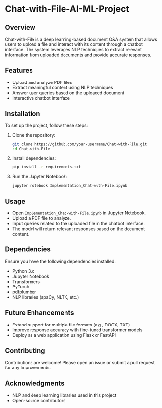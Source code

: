 # Chat-with-File-AI-ML-Project

## Overview
Chat-with-File is a deep learning-based document Q&A system that allows users to upload a file and interact with its content through a chatbot interface. The system leverages NLP techniques to extract relevant information from uploaded documents and provide accurate responses.

## Features
- Upload and analyze PDF files
- Extract meaningful content using NLP techniques
- Answer user queries based on the uploaded document
- Interactive chatbot interface

## Installation
To set up the project, follow these steps:

1. Clone the repository:
   ```bash
   git clone https://github.com/your-username/Chat-with-File.git
   cd Chat-with-File
   ```
2. Install dependencies:
   ```bash
   pip install -r requirements.txt
   ```
3. Run the Jupyter Notebook:
   ```bash
   jupyter notebook Implementation_Chat-with-File.ipynb
   ```

## Usage
- Open `Implementation_Chat-with-File.ipynb` in Jupyter Notebook.
- Upload a PDF file to analyze.
- Input queries related to the uploaded file in the chatbot interface.
- The model will return relevant responses based on the document content.

## Dependencies
Ensure you have the following dependencies installed:
- Python 3.x
- Jupyter Notebook
- Transformers
- PyTorch
- pdfplumber
- NLP libraries (spaCy, NLTK, etc.)

## Future Enhancements
- Extend support for multiple file formats (e.g., DOCX, TXT)
- Improve response accuracy with fine-tuned transformer models
- Deploy as a web application using Flask or FastAPI

## Contributing
Contributions are welcome! Please open an issue or submit a pull request for any improvements.

## Acknowledgments
- NLP and deep learning libraries used in this project
- Open-source contributors

